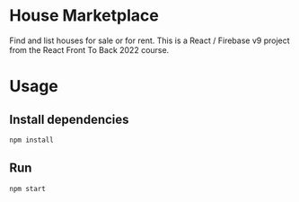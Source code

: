 # House Marketplace
Find and list houses for sale or for rent. This is a React / Firebase v9 project from the React Front To Back 2022 course.

# Usage
## Install dependencies
```bash
npm install
```

## Run
```bash
npm start
```